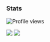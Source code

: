 ### Stats 

![Profile views](https://komarev.com/ghpvc/?username=slow)
<p float="left">
  <img src="https://github-readme-stats.vercel.app/api/?username=slow&show_icons=true&bg_color=00000000&hide_border=true&icon_color=4F8CC9&hide_title=true&count_private=true" />
  <img src="https://github-readme-stats.quantumlytangled.vercel.app/api/top-langs/?username=slow&layout=compact&show_icons=true&bg_color=00000000&hide_border=true&icon_color=00000000&count_private=true" />
</p>
